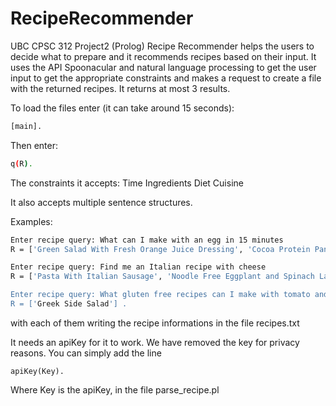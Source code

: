 # RecipeRecommender
UBC CPSC 312 Project2 (Prolog)
Recipe Recommender helps the users to decide what to prepare
and it recommends recipes based on their input.
It uses the API Spoonacular and natural language processing to
get the user input to get the appropriate constraints and 
makes a request to create a file with the returned recipes.
It returns at most 3 results.

To load the files enter (it can take around 15 seconds):
``` bash
[main].
```

Then enter:
``` bash
q(R).
```

The constraints it accepts:
Time
Ingredients
Diet
Cuisine

It also accepts multiple sentence structures. 

Examples:
``` bash
Enter recipe query: What can I make with an egg in 15 minutes
R = ['Green Salad With Fresh Orange Juice Dressing', 'Cocoa Protein Pancakes', '5 Ingredient High Protein Pumpkin Pancakes'] .

Enter recipe query: Find me an Italian recipe with cheese
R = ['Pasta With Italian Sausage', 'Noodle Free Eggplant and Spinach Lasagna', 'Farmer\'s Market Wild Mushroom Risotto'] .

Enter recipe query: What gluten free recipes can I make with tomato and cucumber in less than half an hour?
R = ['Greek Side Salad'] .
```
with each of them writing the recipe informations in the file recipes.txt

It needs an apiKey for it to work. We have removed the key 
for privacy reasons. You can simply add the line 
```
apiKey(Key).
```
Where Key is the apiKey, in the file parse_recipe.pl
